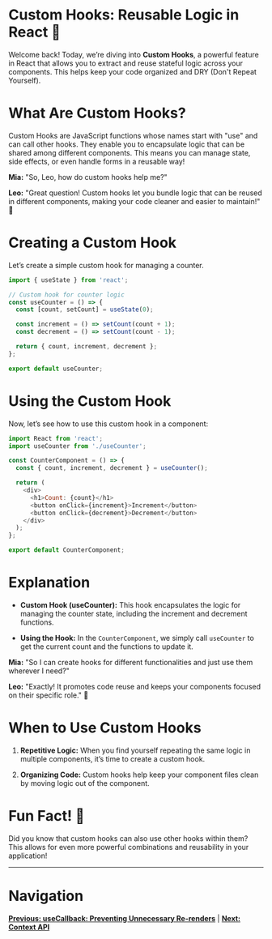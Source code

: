 # Custom Hooks: Reusable Logic in React 🔄

Welcome back! Today, we’re diving into **Custom Hooks**, a powerful feature in React that allows you to extract and reuse stateful logic across your components. This helps keep your code organized and DRY (Don't Repeat Yourself).


# What Are Custom Hooks?

Custom Hooks are JavaScript functions whose names start with "use" and can call other hooks. They enable you to encapsulate logic that can be shared among different components. This means you can manage state, side effects, or even handle forms in a reusable way!

**Mia:** "So, Leo, how do custom hooks help me?"

**Leo:** "Great question! Custom hooks let you bundle logic that can be reused in different components, making your code cleaner and easier to maintain!" 🌟


# Creating a Custom Hook

Let’s create a simple custom hook for managing a counter.

```javascript
import { useState } from 'react';

// Custom hook for counter logic
const useCounter = () => {
  const [count, setCount] = useState(0);

  const increment = () => setCount(count + 1);
  const decrement = () => setCount(count - 1);

  return { count, increment, decrement };
};

export default useCounter;
```


# Using the Custom Hook

Now, let’s see how to use this custom hook in a component:

```javascript
import React from 'react';
import useCounter from './useCounter';

const CounterComponent = () => {
  const { count, increment, decrement } = useCounter();

  return (
    <div>
      <h1>Count: {count}</h1>
      <button onClick={increment}>Increment</button>
      <button onClick={decrement}>Decrement</button>
    </div>
  );
};

export default CounterComponent;
```

# Explanation

- **Custom Hook (useCounter):** This hook encapsulates the logic for managing the counter state, including the increment and decrement functions.

- **Using the Hook:** In the `CounterComponent`, we simply call `useCounter` to get the current count and the functions to update it.

**Mia:** "So I can create hooks for different functionalities and just use them wherever I need?"

**Leo:** "Exactly! It promotes code reuse and keeps your components focused on their specific role." 🚀


# When to Use Custom Hooks

1. **Repetitive Logic:** When you find yourself repeating the same logic in multiple components, it’s time to create a custom hook.

2. **Organizing Code:** Custom hooks help keep your component files clean by moving logic out of the component.


# Fun Fact! 🎉

Did you know that custom hooks can also use other hooks within them? This allows for even more powerful combinations and reusability in your application!

---

# Navigation

**[Previous: useCallback: Preventing Unnecessary Re-renders](25.%20useCallback.md)** | **[Next: Context API](React-Notes/5.%20ContextAPI/README.md)**
